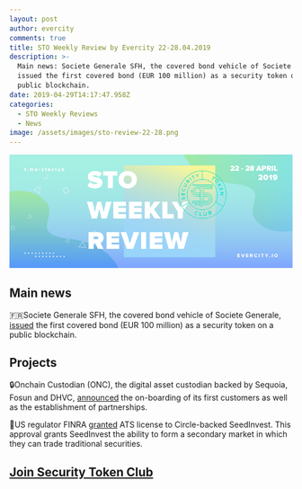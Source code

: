 ```yaml
---
layout: post
author: evercity
comments: true
title: STO Weekly Review by Evercity 22-28.04.2019
description: >-
  Main news: Societe Generale SFH, the covered bond vehicle of Societe Generale,
  issued the first covered bond (EUR 100 million) as a security token on a
  public blockchain. 
date: 2019-04-29T14:17:47.958Z
categories:
  - STO Weekly Reviews
  - News
image: /assets/images/sto-review-22-28.png
---
```

![](/assets/images/sto-review-22-28.png)

## Main news

🇫🇷Societe Generale SFH, the covered bond vehicle of Societe Generale, [issued](https://www.societegenerale.com/en/newsroom/first-covered-bond-as-a-security-token-on-a-public-blockchain?sharing=true) the first covered bond (EUR 100 million) as a security token on a public blockchain. 



## **Projects**

🔒Onchain Custodian (ONC), the digital asset custodian backed by Sequoia, Fosun and DHVC, [announced](https://medium.com/@oncustodian/onchain-custodian-the-sequoia-backed-digital-asset-custodian-announces-its-first-customers-and-138e7d306059) the on-boarding of its first customers as well as the establishment of partnerships.



🌱US regulator FINRA [granted](https://www.securities.io/finra-grants-ats-licensure-to-seedinvest/) ATS license to Circle-backed SeedInvest. This approval grants SeedInvest the ability to form a secondary market in which they can trade traditional securities.



## [Join Security Token Club](https://tglink.ru/stoaccelerator)

